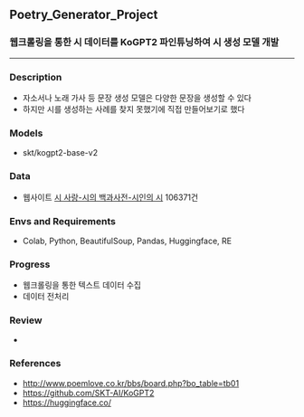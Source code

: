 ## Poetry_Generator_Project


### 웹크롤링을 통한 시 데이터를 KoGPT2 파인튜닝하여 시 생성 모델 개발


---
### Description
- 자소서나 노래 가사 등 문장 생성 모델은 다양한 문장을 생성할 수 있다
- 하지만 시를 생성하는 사례를 찾지 못했기에 직접 만들어보기로 했다

### Models  
- skt/kogpt2-base-v2

### Data
- 웹사이트 [시 사랑-시의 백과사전-시인의 시](http://www.poemlove.co.kr/bbs/board.php?bo_table=tb01) 106371건

### Envs and Requirements
- Colab, Python, BeautifulSoup, Pandas, Huggingface, RE


### Progress
- 웹크롤링을 통한 텍스트 데이터 수집
- 데이터 전처리


### Review
- 

### References
- http://www.poemlove.co.kr/bbs/board.php?bo_table=tb01
- https://github.com/SKT-AI/KoGPT2
- https://huggingface.co/
